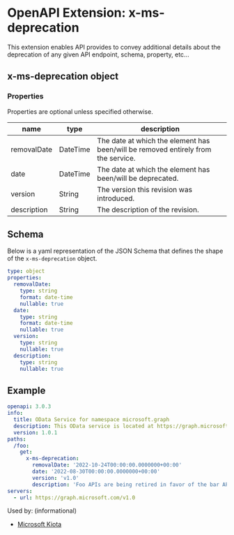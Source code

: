 # OpenAPI Extension: x-ms-deprecation

This extension enables API provides to convey additional details about the deprecation of any given API endpoint, schema, property, etc...

## x-ms-deprecation object

### Properties

Properties are optional unless specified otherwise.

| name | type | description |
|---|---|---|
| removalDate | DateTime | The date at which the element has been/will be removed entirely from the service. |
| date | DateTime | The date at which the element has been/will be deprecated. |
| version | String | The version this revision was introduced. |
| description | String | The description of the revision. |

## Schema

Below is a yaml representation of the JSON Schema that defines the shape of the `x-ms-deprecation` object.

```yaml
type: object
properties:
  removalDate:
    type: string
    format: date-time
    nullable: true
  date:
    type: string
    format: date-time
    nullable: true
  version:
    type: string
    nullable: true
  description:
    type: string
    nullable: true
```

## Example

```yaml
openapi: 3.0.3
info:
  title: OData Service for namespace microsoft.graph
  description: This OData service is located at https://graph.microsoft.com/v1.0
  version: 1.0.1
paths:
  /foo:
    get:
      x-ms-deprecation:
        removalDate: '2022-10-24T00:00:00.0000000+00:00'
        date: '2022-08-30T00:00:00.0000000+00:00'
        version: 'v1.0'
        description: 'Foo APIs are being retired in favor of the bar APIs'
servers:
  - url: https://graph.microsoft.com/v1.0
```

Used by: (informational)

* [Microsoft Kiota](https://aka.ms/kiota)
